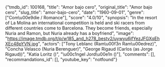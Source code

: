 {"tmdb_id": 100168, "title": "Amor bajo cero", "original_title": "Amor bajo cero", "slug_title": "amor-bajo-cero", "date": "1960-09-01", "genre": ["Com\u00e9die / Romance"], "score": "4.0/10", "synopsis": "In the resort of La Molina an international competition is held  and ski racers from different countries come to Barcelona. They become friends, especially Nuria and Ramon, but Nuria already has a boyfriend", "image": "https://image.tmdb.org/t/p/w185_and_h278_bestv2/uywyu6jfYezJFGXqEhXEc48pYVN.jpg", "actors": ["Tony Leblanc (Ram\u00f3n Ram\u00edrez)", "Concha Velasco (Nuria Berenguer)", "George Rigaud (Carlos (as Jorge Rigaud))", "Katia Loritz ()", "\u00c1ngel Jord\u00e1n ()"], "comments": [], "recommandations_id": [], "youtube_key": "notfound"}